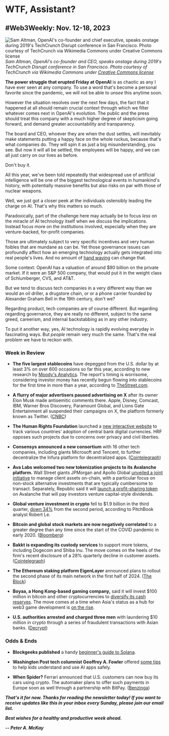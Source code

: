 # WTF, Assistant?
## #Web3Weekly: Nov. 12-18, 2023

![Sam Altman, OpenAI's co-founder and chief executive, speaks onstage during 2019's TechCrunch Disrupt conference in San Francisco. Photo courtesy of TechCrunch via Wikimedia Commons under Creative Commons license](https://upload.wikimedia.org/wikipedia/commons/5/56/Disrupt_SF_TechCrunch_Disrupt_San_Francisco_2019_-_Day_2_%2848838377432%29.jpg)
*Sam Altman, OpenAI's co-founder and CEO, speaks onstage during 2019's TechCrunch Disrupt conference in San Francisco. Photo courtesy of TechCrunch via Wikimedia Commons under [Creative Commons license](https://creativecommons.org/licenses/by/2.0/deed.en)*

**The power struggle that erupted Friday at OpenAI** is as chaotic as any I have ever seen at any company. To use a word that's become a personal favorite since the pandemic, we will not be able to *unsee* this anytime soon.

However the situation resolves over the next few days, the fact that it happened at all should remain crucial context through which we filter whatever comes next in OpenAI's evolution. The public and the press should treat this company with a much higher degree of skepticism going forward, and demand greater accountability and transparency.

The board and CEO, whoever they are when the dust settles, will inevitably make statements putting a happy face on the whole ruckus, because that's what companies do. They will spin it as just a big misunderstanding, you see. But now it will all be settled, the employees will be happy, and we can all just carry on our lives as before.

Don't buy it.

All this year, we've been told repeatedly that widespread use of artificial intelligence will be one of the biggest technological events in humankind's history, with potentially massive benefits but also risks on par with those of nuclear weapons.

Well, we just got a closer peek at the individuals ostensibly leading the charge on AI. That's why this matters so much.

Paradoxically, part of the challenge here may actually be to focus *less* on the miracle of AI technology itself when we discuss the implications. Instead focus more on the institutions involved, especially when they are venture-backed, for-profit companies.

Those are ultimately subject to very specific incentives and very human foibles that are mundane as can be. Yet those governance issues can profoundly affect how an emerging technology actually gets integrated into real people's lives. And no amount of [hand waving](https://www.urbandictionary.com/define.php?term=hand%20waving) can change that.

Some context: OpenAI has a valuation of around $90 billion on the private market. If it were an S&P 500 company, that would put it in the weight class of Schlumberger, CVS, and AT&T.

But we tend to discuss tech companies in a very different way than we would an oil driller, a drugstore chain, or or a phone carrier founded by Alexander Graham Bell in the 19th century, don't we?  

Regarding product, tech companies are of course different. But regarding regarding governance, they are really no different, subject to the same greed, careerism, and internal backstabbing as in any other industry.

To put it another way, yes, AI technology is rapidly evolving everyday in fascinating ways. But *people* remain very much the same. That's the real problem we have to reckon with.

<!--



For any emerging technology, it is inherently problematic.

Bullshit.






People have warned that the development of  



rest assured it that the board and a CEO will resolve it somehow in the next few days. We don't khow who those people will be,




<!--


**Everyone has been so keenly fascinated** by the "AI" part of OpenAI this year, perhaps we haven't talked enough about the "open" part.

There is no internal transparency, and the prospect of them becoming a hegemon corporate player in the business of AI, backed by the existing trillion-dollar hegemon that is Microsoft, could quickly cut off competition.




**I don't know Sam Altman personally,** I don't work at OpenAI, and I don't own shares in it. Do you?

If not, then you've probably been ill-served by the tidal wave of speculation in the press and on social media since Friday, when OpenAI's board [abruptly fired](https://www.washingtonpost.com/technology/2023/11/17/openai-ceo-resigns/) Altman as chief executive.

No question, it was shocking news. And the company's vague public statement citing communication issues between Altman and the board isn't satisfying anyone.

The technology, at its best, is damn near magical. The inner workings of a multi-billion dollar company never are. That part is banal as can be, every single time.





" And it was good.

**Artificial intelligence as a business and a product category** is a more freewheeling competition today than a week ago. That is unabashedly a good thing for most of us.






**There has been much magical talk** about artificial intelligence this year, about applications straight out of our favorite sci-fi movies that are supposedly imminent. But amid all that bloviation, one truly magical word has been almost entirely absent:

Competition.



They began life as a nonprofit and restructured as a venture-backed startup company. What did you think would happen? Something other than board drama, power grabs, and massive greed? Have you not seen this movie before?

<!-- Social networks...

As Twitter and Meta have stumbled, the number of new networks has mushroomed in a way that just wasn't happening when Facebook in particular was at its peak as a hegemon. Even older but smaller competitors like LinkedIn and Pinterest have gotten a second look from some users.

That's a *good* thing.


The c in VC stands for "capital," folks.




No one man should have all that power. Spread it around.

We're all seeing it in social media right now.  



A year ago, most people considered artificial intelligence a wild fantasy out of a sci-fi movie. Yes, that  




Bad for OpenAI, bad for Microsoft, and bad for Sam Altman.

But it's probably great for users.

It is unsavory.

We'll actually have competition and multiple products in the AI space, for longer, in a free-for-all where everyone benefits. Contrast this with the scenario where one player reached critical mass, effectively cornered the market, and then crushed any competition before it had a chance to get started.


This will be fine.




When I lived out in California, for run, I would sometimes poll tecchie friends about which Big Tech company is most apt to accidentally build an artificially intelligent Terminator. Frankly, the consensus pick was always Google. Some subgenre of corporate backstabbing.

I disagreed. My pick was Microsoft, because our would-be Terminator maker would have to not only have all the aforementioned advantages but also a propensity for new products to go awry in cartoonishly clunky, dysfunctional ways.

Microsoft.

Microsoft.





**We still don't really know why OpenAI abruptly fired** its high-profile chief executive officer Sam Altman on Friday evening. But that won't stop everyone from guessing.

- OpenAI's official announcement: https://openai.com/blog/openai-announces-leadership-transition

- WaPo coverage of Altman firing: https://www.washingtonpost.com/technology/2023/11/17/openai-ceo-resigns/

- Axios says MSFT was blindsided by the news. <!-- Need link

- Brockman out as well. His tweet announcement: https://twitter.com/gdb/status/1725736242137182594

- Altman announcement on X: https://twitter.com/sama/status/1725631621511184771

- WSJ joint interview of OpenAI chiefs: https://www.youtube.com/watch?v=byYlC2cagLw

- Calacanis and Sunny Madra commentary: https://www.youtube.com/watch?v=KK-P_kpptsc

- CNBC coverage of Musk: https://www.cnbc.com/2023/11/16/elon-musk-calls-antisemitic-tweet-the-actual-truth.html


- Microsoft has put 10B into the company, doesn't have a board seat, but owns 49% of the company.

- Three independent directors did this.

- Of course, investors who actually put money in OpenAI will likely kick out these board members and bring Sam back.  In the Igbo Nation, they say that white ants seem beautiful but no chicken likes to eat them. The implication is that it is not everything which glitters that is gold. Yes, ChatGPT may be glittering, but it takes uncommon visionaries to make it gold.
 https://twitter.com/ndekekwe/status/1726253180344746225

-->

### Week in Review

- **The five largest stablecoins** have depegged from the U.S. dollar by at least 3% on over 600 occasions so far this year, according to new research by [Moody's Analytics](https://www.moodysanalytics.com/articles/2023/moody_launches_new_digital_asset_monitor_to_track_risk). The report's timing is worrisome, considering investor money has recently begun flowing into stablecoins for the first time in more than a year, according to [TheStreet.com](https://www.thestreet.com/crypto/markets/money-is-flowing-into-crypto-stablecoins-for-first-time-since-collapse-of-2022).

- **A flurry of major advertisers paused advertising on X** after its owner Elon Musk made antisemitic comments there. Apple, Disney, Comcast, IBM, Warner Bros Discovery, Paramount Global, and Lions Gate Entertainment all suspended their campaigns on X, the platform formerly known as Twitter. ([CNBC](https://www.cnbc.com/2023/11/17/apple-has-paused-advertising-on-x-after-musk-promoted-antisemitic-tweet.html))

- **The Human Rights Foundation** launched a [new interactive website](https://cbdctracker.hrf.org/home) to track various countries' adoption of central bank digital currencies. HRF opposes such projects due to concerns over privacy and civil liberties.

- **Consensys announced a new consortium** with 16 other tech companies, including giants Microsoft and Tencent, to further decentralize the Infura platform for decentralized apps. ([Cointelegraph](https://cointelegraph.com/news/microsoft-tencent-infura-network-partnership))

- **Ava Labs welcomed two new tokenization projects to its Avalanche platform.** Wall Street giants JPMorgan and Apollo Global [unveiled a joint initiative](https://finance.yahoo.com/news/jpmorgan-apollo-global-unveil-blockchain-051756777.html) to manage client assets on-chain, with a particular focus on non-stock alternative investments that are typically cumbersome to transact. Separately, Republic said it will [launch a profit-sharing token](https://www.coindesk.com/business/2023/11/17/republics-profit-sharing-token-on-avalanche-will-pay-investors-vc-dividends/) on Avalanche that will pay investors venture capital-style dividends.

- **Global venture investment in crypto** fell to $1.9 billion in the third quarter, [down 34%](https://www.youtube.com/watch?v=LjSbkKF_m_c&pp=ygUQYmxvb21iZXJnIGNyeXB0bw%3D%3D) from the second period, according to PitchBook analyst Robert Le.

- **Bitcoin and global stock markets are now negatively correlated** to a greater degree than any time since the start of the COVID pandemic in early 2020. ([Bloomberg](https://www.msn.com/en-us/money/markets/bitcoin-stocks-correlation-now-most-negative-since-covid-s-onset/ar-AA1jXLc2))

- **Bakkt is expanding its custody services** to support more tokens, including Dogecoin and Shiba Inu. The move comes on the heels of the firm's recent disclosure of a 28% quarterly decline in customer assets. ([Cointelegraph](https://cointelegraph.com/news/bakkt-shifts-focus-custody-services-adds-cryptocurrency-support-doge-shib-coins))

- **The Ethereum staking platform EigenLayer** announced plans to rollout the second phase of its main network in the first half of 2024. ([The Block](https://www.theblock.co/post/263473/eigenlayer-to-enable-staking-with-operators-of-data-availability-layer-in-h1-2024))

- **Boyaa, a Hong Kong-based gaming company,** said it will invest $100 million in bitcoin and other cryptocurrencies to [diversify its cash reserves](https://www.thestreet.com/crypto/markets/leading-chinese-games-company-is-allocating-100-million-to-bitcoin-crypto). The move comes at a time when Asia's status as a hub for web3 game development is [on the rise](https://venturebeat.com/games/game7-says-asia-is-a-hub-for-web3-game-development-while-u-s-dominates-funding/).

- **U.S. authorities arrested and charged three men** with laundering $10 million in crypto through a series of fraudulent transactions with Asian banks. ([Decrypt](https://decrypt.co/206413/crypto-laundering-scheme-bank-transactions-china-taiwan))

### Odds & Ends

- **Blockgeeks published** a handy [beginner's guide to Solana](https://blockgeeks.com/guides/how-solana-works-a-beginners-guide/).

- **Washington Post tech columnist Geoffrey A. Fowler** offered [some tips](https://www.washingtonpost.com/technology/2023/11/16/ai-kids-app-review/) to help kids understand and use AI apps safely.

- **When Spider?** Ferrari announced that U.S. customers can now buy its cars using crypto. The automaker plans to offer such payments in Europe soon as well through a partnership wtih BitPay. ([Benzinga](https://www.benzinga.com/markets/equities/23/10/35254672/ferrari-joins-crypto-race-begins-accepting-digital-payments-in-us))

<!-- Boilerplate needs re-working. This is version from last week... -->

_**That's it for now. Thanks for reading the newsletter today! If you want to receive updates like this in your inbox every Sunday, please join our email list.**_

<!--Move this content to standing editorial policy page on the website.     _**Note: #Web3Weekly content is intended for journalistic purposes only, not as investment advice. Always [DYOR](https://www.urbandictionary.com/define.php?term=DYOR) and consult appropriate financial professionals before making investment decisions.**_ -->

_**Best wishes for a healthy and productive week ahead.**_  

_**-- Peter A. McKay**_  
